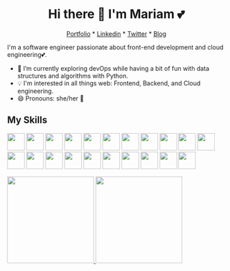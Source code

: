 <h1 align="center"> Hi there 👋 I'm Mariam 💕 </h1>

<p align="center">
    <a href="https://mariamadedeji.com">Portfolio</a> *
    <a href="https://linkedin.com/in/adedeji-mariam">Linkedin</a> *
    <a href="https://twitter.com/Mariehposah">Twitter</a> *
    <a href="https://dev.to/mariehposa">Blog</a>
</p>

I'm a software engineer passionate about front-end development and cloud engineering💕.

- 🌱 I’m currently exploring devOps while having a bit of fun with data structures and algorithms with Python.
- :bulb: I'm interested in all things web: Frontend, Backend, and Cloud engineering.
- 😄 Pronouns: she/her :girl:

## My Skills
<code><img height="40" src="https://user-images.githubusercontent.com/33374159/90877362-d5863580-e39b-11ea-8a0f-046a2a1a06fa.png"></code>
<code><img height="40" src="https://user-images.githubusercontent.com/33374159/90876757-fbf7a100-e39a-11ea-9b7f-c51ef1e18a70.png"></code>
<code><img height="40" src="https://user-images.githubusercontent.com/33374159/90936736-b6b88b00-e3fd-11ea-8458-016d84bee829.png"></code>
<code><img height="40" src="https://user-images.githubusercontent.com/33374159/90936800-de0f5800-e3fd-11ea-922f-d8ba2ff96e93.jpg"></code>
<code><img height="40" src="https://user-images.githubusercontent.com/33374159/90936853-0008da80-e3fe-11ea-98b4-00161e8221aa.png"></code>
<code><img height="40" src="https://user-images.githubusercontent.com/33374159/90877446-fb133f00-e39b-11ea-94ae-828c3a4eb372.png"></code>
<code><img height="40" src="https://user-images.githubusercontent.com/33374159/90877523-1aaa6780-e39c-11ea-88b1-2a0046f8d735.png"></code>
<code><img height="40" src="https://user-images.githubusercontent.com/33374159/90937109-87564e00-e3fe-11ea-82bb-264bde89fefd.jpg"></code>
<code><img height="40" src="https://user-images.githubusercontent.com/33374159/90877572-301f9180-e39c-11ea-8bfb-271c23312166.png"></code>
<code><img height="40" src="https://user-images.githubusercontent.com/33374159/90936927-30507900-e3fe-11ea-99b3-1c4b9efdf3ca.png"></code>
<code><img height="40" src="https://user-images.githubusercontent.com/33374159/90877739-783eb400-e39c-11ea-91df-07ed45d7399e.png"></code>
<code><img height="40" src="https://user-images.githubusercontent.com/33374159/113490603-14986f80-94c3-11eb-87e7-c728816f5ca3.png"></code>
<code><img height="40" src="https://user-images.githubusercontent.com/33374159/90877898-b89e3200-e39c-11ea-87c8-0953d008e43e.png"></code>
<code><img height="40" src="https://user-images.githubusercontent.com/33374159/90877991-db304b00-e39c-11ea-8c30-21e4f92a78a5.png"></code>
<code><img height="40" src="https://user-images.githubusercontent.com/33374159/113490541-ab186100-94c2-11eb-8c40-a9f5a168d42d.jpg"></code>
<code><img height="40" src="https://user-images.githubusercontent.com/33374159/113490578-e31fa400-94c2-11eb-90ff-11177f49cd64.png"></code>
<code><img height="40" src="https://user-images.githubusercontent.com/33374159/113490586-fb8fbe80-94c2-11eb-81d8-1b5cfcd0a2c6.png"></code>
<code><img height="40" src="https://user-images.githubusercontent.com/33374159/113490622-3b56a600-94c3-11eb-9927-7b200ade776a.png"></code>
<code><img height="40" src="https://user-images.githubusercontent.com/33374159/113490643-5e815580-94c3-11eb-94d7-0abf450cdea7.jpg"></code>
<code><img height="40" src="https://user-images.githubusercontent.com/33374159/113490667-722cbc00-94c3-11eb-98e4-7afffef8789f.png"></code>
<code><img height="40" src="https://user-images.githubusercontent.com/33374159/113490729-f4b57b80-94c3-11eb-93d3-0db02f07b961.png"></code>

<div style="display: flex">
    <a href="https://github.com/mariehposa">
      <img src="https://github-readme-stats.vercel.app/api?username=mariehposa&count_private=true&show_icons=true&theme=tokyonight" height="200rem"/>
      <img src="https://github-readme-stats.vercel.app/api/top-langs/?username=mariehposa&layout=compact&theme=tokyonight" height="200rem"/>
    </a>
</div>
